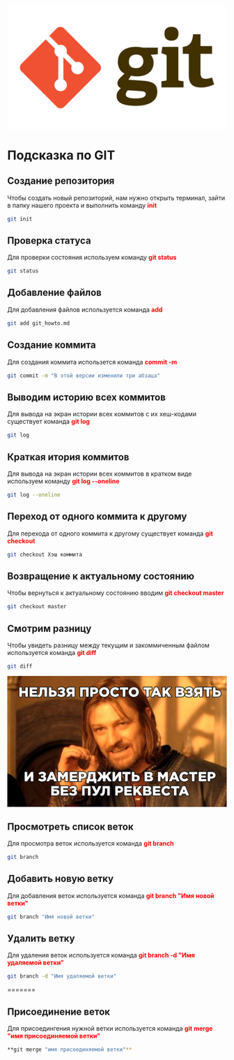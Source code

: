 ![картинка 1](2.jpg)
# Подсказка по GIT


##  Создание репозитория
Чтобы создать новый репозиторий, нам нужно открыть терминал, зайти в папку нашего проекта и выполнить команду <span style="color:red"> **init**</span>
```sh
git init
```

##  Проверка статуса

Для проверки состояния используем команду <span style="color:red"> **git status**</span>
```sh
git status
```

##  Добавление файлов
Для добавления файлов используется команда <span style="color:red"> **add**</span>
```sh
git add git_howto.md
```

## Создание коммита
Для создания коммита использется команда<span style="color:red"> **commit -m**</span>
```sh
git commit -m "В этой версии изменили три абзаца"
```

## Выводим историю всех коммитов
Для вывода на экран истории всех коммитов с их хеш-кодами существует команда<span style="color:red"> **git log**</span>
```sh
git log
```

## Краткая итория коммитов
Для вывода на экран истории всех коммитов в кратком виде используем команду<span style="color:red"> **git log --oneline**</span>
```sh
git log --oneline
```

## Переход от одного коммита к другому
Для перехода от одного коммита к другому существует команда <span style="color:red"> **git checkout**</span>
```sh
git checkout Хэш коммита
```

## Возвращение к актуальному состоянию
  Чтобы вернуться к актуальному состоянию вводим <span style="color:red"> **git checkout master**</span>
```sh
git checkout master
```

## Смотрим разницу 
  Чтобы увидеть разницу между текущим и закоммиченным файлом используется команда<span style="color:red"> **git diff**</span>
```sh
git diff 
```
![картинка 1](1.jpg)



##  Просмотреть список веток 

Для просмотра веток используется команда<span style="color:red"> **git branch**</span>

```sh
git branch
```

## Добавить новую ветку

Для добавления веток используется команда<span style="color:red"> **git branch "Имя новой ветки"**</span>

```sh
git branch "Имя новой ветки"
```

## Удалить ветку

Для удаления веток используется команда<span style="color:red"> **git branch -d "Имя удаляемой ветки"**</span>

```sh
git branch -d "Имя удаляемой ветки"
```
=======
## Присоединение веток

Для присоедингения нужной ветки используется команда<span style="color:red"> **git merge "имя присоединяемой ветки"**</span>

```sh
**git merge "имя присоединяемой ветки"**
```

